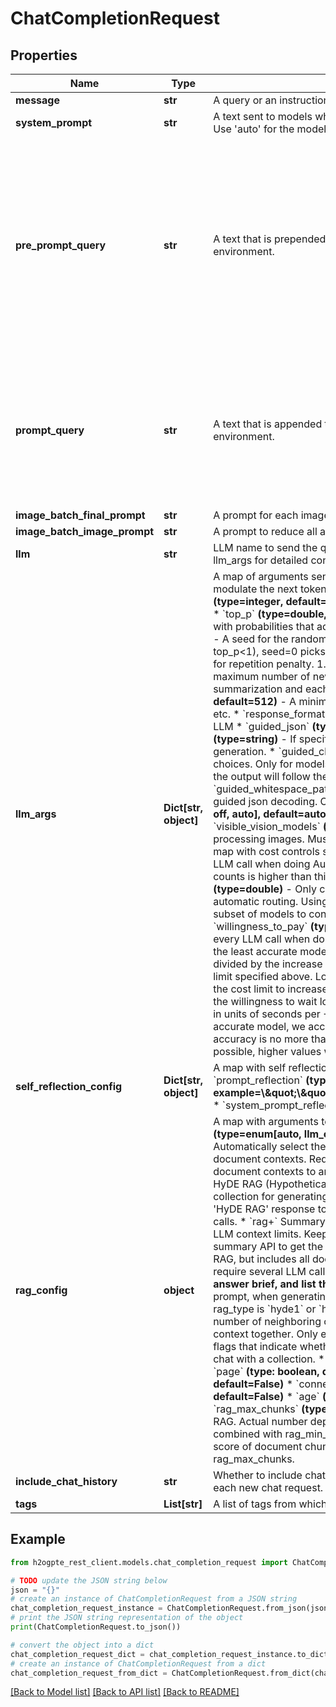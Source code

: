 # ChatCompletionRequest


## Properties

Name | Type | Description | Notes
------------ | ------------- | ------------- | -------------
**message** | **str** | A query or an instruction from the end user to the LLM. | 
**system_prompt** | **str** | A text sent to models which support system prompts. It gives the model overall context in how to respond. Use &#39;auto&#39; for the model default. Don&#39;t specify for no system prompt. | [optional] 
**pre_prompt_query** | **str** | A text that is prepended before the contextual document chunks. The default can be customized per environment. | [optional] [default to 'Pay attention and remember the information below, which will help to answer the question or imperative after the context ends.\\\\\\\\n']
**prompt_query** | **str** | A text that is appended to the beginning of the user&#39;s message. The default can be customized per environment. | [optional] [default to 'According to only the information in the document sources provided within the context above,']
**image_batch_final_prompt** | **str** | A prompt for each image batch for vision models. | [optional] 
**image_batch_image_prompt** | **str** | A prompt to reduce all answers each image batch for vision models | [optional] 
**llm** | **str** | LLM name to send the query. Use \&quot;auto\&quot; for automatic model routing, set cost_controls of llm_args for detailed control over automatic routing. | [optional] 
**llm_args** | **Dict[str, object]** | A map of arguments sent to LLM with query.   * &#x60;temperature&#x60; **(type&#x3D;double, default&#x3D;0.0)** - A value used to modulate the next token probabilities.     0 is the most deterministic and 1 is most creative.   * &#x60;top_k&#x60; **(type&#x3D;integer, default&#x3D;1)** - A number of highest probability vocabulary tokens to keep for top-k-filtering.   * &#x60;top_p&#x60; **(type&#x3D;double, default&#x3D;0.0)** - If set to a value &lt; 1, only the smallest set of most probable     tokens with probabilities that add up to top_p or higher are kept for generation.   * &#x60;seed&#x60; **(type&#x3D;integer, default&#x3D;0)** - A seed for the random number generator when sampling during      generation (if temp&gt;0 or top_k&gt;1 or top_p&lt;1), seed&#x3D;0 picks a random seed.   * &#x60;repetition_penalty&#x60; **(type&#x3D;double, default&#x3D;1.07)** - A parameter for repetition penalty. 1.0 means no penalty.   * &#x60;max_new_tokens&#x60; **(type&#x3D;double, default&#x3D;1024)** - A maximum number of new tokens to generate.     This limit applies to each (map+reduce) step during summarization and each (map) step during extraction.   * &#x60;min_max_new_tokens&#x60; **(type&#x3D;integer, default&#x3D;512)** - A minimum value for max_new_tokens when auto-adjusting for content of prompt, docs, etc.   * &#x60;response_format&#x60; **(type&#x3D;enum[text, json_object, json_code], default&#x3D;text)** - An output type of LLM   * &#x60;guided_json&#x60; **(type&#x3D;map)** - If specified, the output will follow the JSON schema.   * &#x60;guided_regex&#x60; **(type&#x3D;string)** - If specified, the output will follow the regex pattern.     Only for models that support guided generation.   * &#x60;guided_choice&#x60; **(type&#x3D;array[string])** - If specified, the output will be exactly one of the choices.     Only for models that support guided generation.   * &#x60;guided_grammar&#x60; **(type&#x3D;string)** - If specified, the output will follow the context free grammar.     Only for models that support guided generation.   * &#x60;guided_whitespace_pattern&#x60; **(type&#x3D;string)** - If specified, will override the default whitespace pattern for guided json decoding.     Only for models that support guided generation.   * &#x60;enable_vision&#x60; **(type&#x3D;enum[on, off, auto], default&#x3D;auto)** - Controls vision mode,     send images to the LLM in addition to text chunks.   * &#x60;visible_vision_models&#x60; **(type&#x3D;array[string], default&#x3D;[auto])** - Controls which vision model to use when processing images.     Must provide exactly one model. [auto] for automatic.   * &#x60;cost_controls&#x60; **(type&#x3D;map)** A map with cost controls settings:     * &#x60;max_cost&#x60; **(type&#x3D;double)** - Sets the maximum allowed cost in USD per LLM call when doing Automatic model routing.       If the estimated cost based on input and output token counts is higher than this limit,       the request will fail as early as possible.     * &#x60;max_cost_per_million_tokens&#x60; **(type&#x3D;double)** - Only consider models that cost less than this value in USD per million tokens       when doing automatic routing. Using the max of input and output cost.     * &#x60;model&#x60; **(type&#x3D;array[string])** - Optional subset of models to consider when doing automatic routing.       If not specified, all models are considered.     * &#x60;willingness_to_pay&#x60; **(type&#x3D;double)** - Controls the willingness to pay extra for a more accurate model for every LLM call       when doing automatic routing, in units of USD per +10% increase in accuracy.       We start with the least accurate model. For each more accurate model,       we accept it if the increase in estimated cost divided by the increase in estimated accuracy       is no more than this value divided by 10%, up to the upper limit specified above.       Lower values will try to keep the cost as low as possible,       higher values will approach the cost limit to increase accuracy. 0 means unlimited.     * &#x60;willingness_to_wait&#x60; **(type&#x3D;double)** - Controls the willingness to wait longer for a more accurate model for every LLM call       when doing automatic routing, in units of seconds per +10% increase in accuracy.       We start with the least accurate model. For each more accurate model,       we accept it if the increase in estimated time divided by the increase in estimated accuracy       is no more than this value divided by 10%. Lower values will try to keep the time       as low as possible, higher values will take longer to increase accuracy. 0 means unlimited.  | [optional] 
**self_reflection_config** | **Dict[str, object]** | A map with self reflection settings:   * &#x60;llm_reflection&#x60; **(type&#x3D;string, example&#x3D;gpt-4-0613)**   * &#x60;prompt_reflection&#x60; **(type&#x3D;string, example&#x3D;\\\&quot;\\\&quot;\\\&quot;Prompt:\\\\\\\\n%s\\\\\\\\n\\\&quot;\\\&quot;\\\&quot;\\\\\\\\n\\\\\\\\n\\\&quot;\\\&quot;\\\&quot;)**   * &#x60;system_prompt_reflection&#x60; **(type&#x3D;string)**   * &#x60;llm_args_reflection&#x60; **(type&#x3D;string, example&#x3D;{})**  | [optional] 
**rag_config** | **object** | A map with arguments to control RAG (retrieval-augmented-generation) types.:   * &#x60;rag_type&#x60; **(type&#x3D;enum[auto, llm_only, rag, hyde1, hyde2, rag+, all_data])** RAG type options:     * &#x60;auto&#x60; - Automatically select the best rag_type.     * &#x60;llm_only&#x60; LLM Only - Answer the query without any supporting document contexts.        Requires 1 LLM call.     * &#x60;rag&#x60; RAG (Retrieval Augmented Generation) - Use supporting document contexts        to answer the query. Requires 1 LLM call.     * &#x60;hyde1&#x60; LLM Only + RAG composite - HyDE RAG (Hypothetical Document Embedding).        Use &#39;LLM Only&#39; response to find relevant contexts from a collection for generating        a response. Requires 2 LLM calls.     * &#x60;hyde2&#x60; HyDE + RAG composite - Use the &#39;HyDE RAG&#39; response to find relevant        contexts from a collection for generating a response. Requires 3 LLM calls.     * &#x60;rag+&#x60; Summary RAG - Like RAG, but uses more context and recursive        summarization to overcome LLM context limits. Keeps all retrieved chunks, puts        them in order, adds neighboring chunks, then uses the summary API to get the        answer. Can require several LLM calls.     * &#x60;all_data&#x60; All Data RAG - Like Summary RAG, but includes all document        chunks. Uses recursive summarization to overcome LLM context limits.        Can require several LLM calls.   * &#x60;hyde_no_rag_llm_prompt_extension&#x60; **(type&#x3D;string, example&#x3D;\\\\\\\\nKeep the answer brief, and list the 5 most relevant key words at the end.)** -     Add this prompt to every user&#39;s prompt, when generating answers to be used for subsequent retrieval during HyDE.     Only used when rag_type is &#x60;hyde1&#x60; or &#x60;hyde2&#x60;.   * &#x60;num_neighbor_chunks_to_include&#x60; **(type&#x3D;integer, default&#x3D;1)** - A number of neighboring chunks to include      for every retrieved relevant chunk. It helps to keep surrounding context together. Only enabled for rag_type &#x60;rag+&#x60;.   * &#x60;meta_data_to_include&#x60; **(type&#x3D;map)** - A map with flags that indicate whether each piece of document metadata      is to be included as part of the context for a chat with a collection.     * &#x60;name&#x60; **(type: boolean, default&#x3D;True)**     * &#x60;text&#x60; **(type: boolean, default&#x3D;True)**     * &#x60;page&#x60; **(type: boolean, default&#x3D;True)**     * &#x60;captions&#x60; **(type: boolean, default&#x3D;True)**     * &#x60;uri&#x60; **(type: boolean, default&#x3D;False)**     * &#x60;connector&#x60; **(type: boolean, default&#x3D;False)**     * &#x60;original_mtime&#x60; **(type: boolean, default&#x3D;False)**     * &#x60;age&#x60; **(type: boolean, default&#x3D;False)**     * &#x60;score&#x60; **(type: boolean, default&#x3D;False)**   * &#x60;rag_max_chunks&#x60; **(type&#x3D;integer, default&#x3D;-1)** - Maximum number of document chunks to retrieve for RAG.     Actual number depends on rag_type and admin configuration. Set to &gt;0 values to enable.      Can be combined with rag_min_chunk_score.   * &#x60;rag_min_chunk_score&#x60; **(type&#x3D;double, default&#x3D;0.0)** - Minimum score of document chunks to retrieve for RAG.     Set to &gt;0 values to enable. Can be combined with rag_max_chunks.  | [optional] 
**include_chat_history** | **str** | Whether to include chat history. Includes previous questions and answers for the current chat session for each new chat request. Disable if require deterministic answers for a given question. | [optional] 
**tags** | **List[str]** | A list of tags from which to pull the context for RAG. | [optional] 

## Example

```python
from h2ogpte_rest_client.models.chat_completion_request import ChatCompletionRequest

# TODO update the JSON string below
json = "{}"
# create an instance of ChatCompletionRequest from a JSON string
chat_completion_request_instance = ChatCompletionRequest.from_json(json)
# print the JSON string representation of the object
print(ChatCompletionRequest.to_json())

# convert the object into a dict
chat_completion_request_dict = chat_completion_request_instance.to_dict()
# create an instance of ChatCompletionRequest from a dict
chat_completion_request_from_dict = ChatCompletionRequest.from_dict(chat_completion_request_dict)
```
[[Back to Model list]](../README.md#documentation-for-models) [[Back to API list]](../README.md#documentation-for-api-endpoints) [[Back to README]](../README.md)


